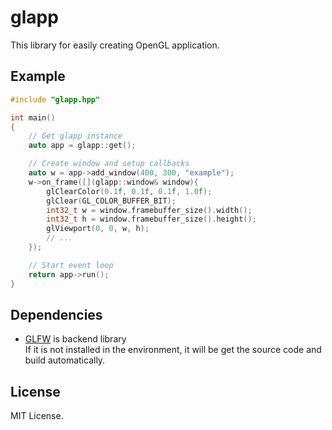 # glapp

This library for easily creating OpenGL application.

## Example

```cpp
#include "glapp.hpp"

int main()
{
    // Get glapp instance
    auto app = glapp::get();

    // Create window and setup callbacks
    auto w = app->add_window(400, 300, "example");
    w->on_frame([](glapp::window& window){
        glClearColor(0.1f, 0.1f, 0.1f, 1.0f);
        glClear(GL_COLOR_BUFFER_BIT);
        int32_t w = window.framebuffer_size().width();
        int32_t h = window.framebuffer_size().height();
        glViewport(0, 0, w, h);
        // ...
    });

    // Start event loop
    return app->run();
}
```

## Dependencies

* [GLFW](https://github.com/glfw/glfw) is backend library  
If it is not installed in the environment, it will be get the source code and build automatically.

## License

MIT License.
